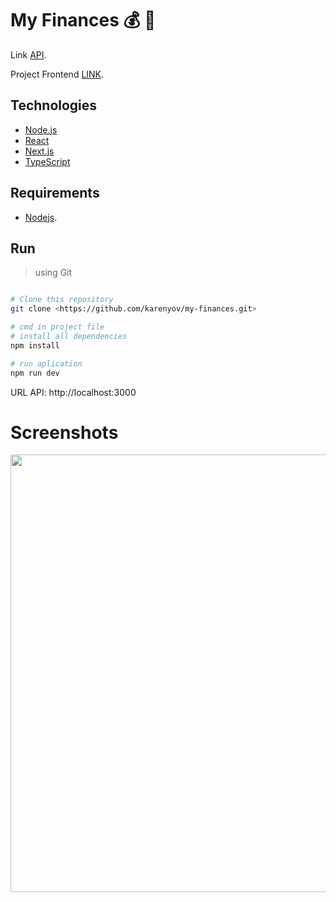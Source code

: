 # My Finances :moneybag: :handbag:

Link [API](https://github.com/georgepiter/controlz).

Project Frontend [LINK](https://my-finances-app-2.netlify.app/).

## Technologies

- [Node.js](https://nodejs.org/en/)
- [React](https://pt-br.reactjs.org/)
- [Next.js](https://nextjs.org/)
- [TypeScript](https://www.typescriptlang.org/)

## Requirements
- [Nodejs](https://nodejs.org/en/download/).

## Run

> using Git

```sh

# Clone this repository
git clone <https://github.com/karenyov/my-finances.git>

# cmd in project file
# install all dependencies
npm install

# run aplication
npm run dev
```

URL API: http://localhost:3000

# Screenshots
<p align="center">
  <img src="https://github.com/karenyov/my-finances/blob/main/app.gif" width="700">
</p>
